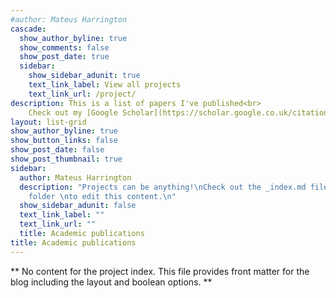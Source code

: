 ```yaml
---
#author: Mateus Harrington
cascade:
  show_author_byline: true
  show_comments: false
  show_post_date: true
  sidebar:
    show_sidebar_adunit: true
    text_link_label: View all projects
    text_link_url: /project/
description: This is a list of papers I've published<br>
    Check out my [Google Scholar](https://scholar.google.co.uk/citations?user=FB3HdaYAAAAJ&hl=en) for a full list
layout: list-grid
show_author_byline: true
show_button_links: false
show_post_date: false
show_post_thumbnail: true
sidebar:
  author: Mateus Harrington
  description: "Projects can be anything!\nCheck out the _index.md file in the /project
    folder \nto edit this content.\n"
  show_sidebar_adunit: false
  text_link_label: ""
  text_link_url: ""
  title: Academic publications
title: Academic publications
---
```


** No content for the project index. This file provides front matter for the blog including the layout and boolean options. **
